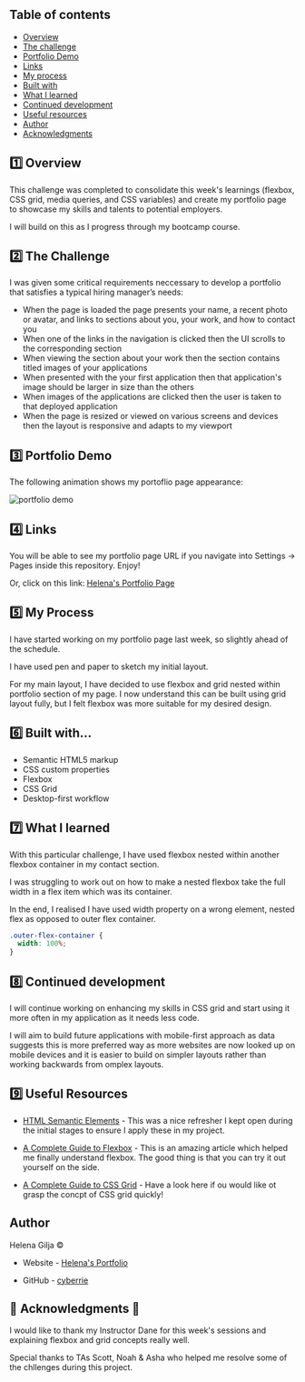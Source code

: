 ## Table of contents

- [Overview](#overview)
- [The challenge](#the-challenge)
- [Portfolio Demo](#portfolio-demo)
- [Links](#links)
- [My process](#my-process)
- [Built with](#built-with)
- [What I learned](#what-i-learned)
- [Continued development](#continued-development)
- [Useful resources](#useful-resources)
- [Author](#author)
- [Acknowledgments](#acknowledgments)

## 1️⃣ Overview

This challenge was completed to consolidate this week's learnings (flexbox, CSS grid, media queries, and CSS variables) and create my portfolio page to showcase my skills and talents to potential employers.

I will build on this as I progress through my bootcamp course.

## 2️⃣ The Challenge

I was given some critical requirements neccessary to develop a portfolio that satisfies a typical hiring manager’s needs:

- When the page is loaded the page presents your name, a recent photo or avatar, and links to sections about you, your work, and how to contact you
- When one of the links in the navigation is clicked then the UI scrolls to the corresponding section
- When viewing the section about your work then the section contains titled images of your applications
- When presented with the your first application then that application's image should be larger in size than the others
- When images of the applications are clicked then the user is taken to that deployed application
- When the page is resized or viewed on various screens and devices then the layout is responsive and adapts to my viewport

## 3️⃣ Portfolio Demo

The following animation shows my portoflio page appearance:

![portfolio demo](./images/portfolio-demo1.gif)

## 4️⃣ Links

You will be able to see my portfolio page URL if you navigate into Settings → Pages inside this repository. Enjoy!

Or, click on this link: [Helena's Portfolio Page]()

## 5️⃣ My Process

I have started working on my portfolio page last week, so slightly ahead of the schedule.

I have used pen and paper to sketch my initial layout.

For my main layout, I have decided to use flexbox and grid nested within portfolio section of my page. I now understand this can be built using grid layout fully, but I felt flexbox was more suitable for my desired design.

## 6️⃣ Built with...

- Semantic HTML5 markup
- CSS custom properties
- Flexbox
- CSS Grid
- Desktop-first workflow

## 7️⃣ What I learned

With this particular challenge, I have used flexbox nested within another flexbox container in my contact section.

I was struggling to work out on how to make a nested flexbox take the full width in a flex item which was its container.

In the end, I realised I have used width property on a wrong element, nested flex as opposed to outer flex container.

```css
.outer-flex-container {
  width: 100%;
}
```

## 8️⃣ Continued development

I will continue working on enhancing my skills in CSS grid and start using it more often in my application as it needs less code.

I will aim to build future applications with mobile-first approach as data suggests this is more preferred way as more websites are now looked up on mobile devices and it is easier to build on simpler layouts rather than working backwards from omplex layouts.

## 9️⃣ Useful Resources

- [HTML Semantic Elements](https://www.w3schools.com/html/html5_semantic_elements.asp) - This was a nice refresher I kept open during the initial stages to ensure I apply these in my project.

- [A Complete Guide to Flexbox](https://css-tricks.com/snippets/css/a-guide-to-flexbox/) - This is an amazing article which helped me finally understand flexbox. The good thing is that you can try it out yourself on the side.

- [A Complete Guide to CSS Grid](https://css-tricks.com/snippets/css/complete-guide-grid/) - Have a look here if ou would like ot grasp the concpt of CSS grid quickly!

## Author

Helena Gilja ©️

- Website - [Helena's Portfolio](https://www.your-site.com)

- GitHub - [cyberrie](hhttps://github.com/cyberrie)

## 🌟 Acknowledgments 🌟

I would like to thank my Instructor Dane for this week's sessions and explaining flexbox and grid concepts really well.

Special thanks to TAs Scott, Noah & Asha who helped me resolve some of the chllenges during this project.
